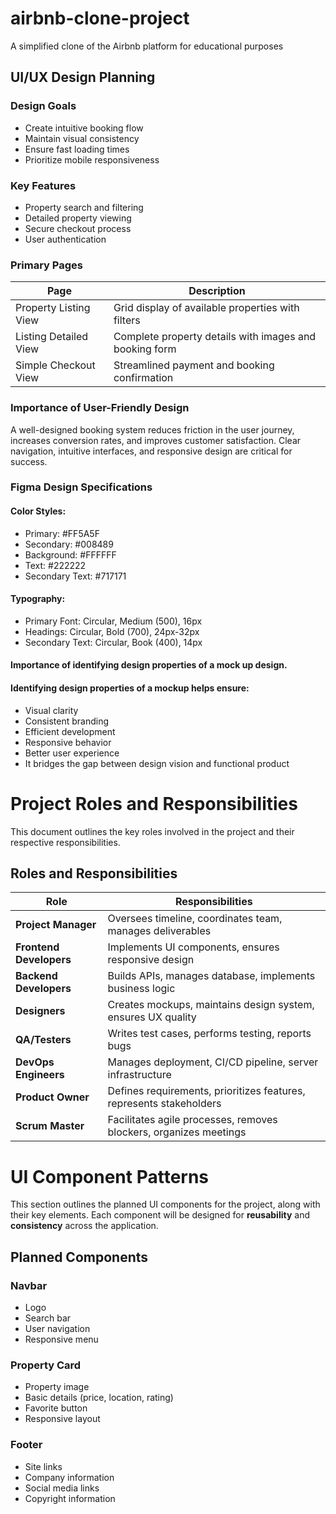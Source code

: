 # airbnb-clone-project
A simplified clone of the Airbnb platform for educational purposes
## UI/UX Design Planning
### Design Goals
- Create intuitive booking flow
- Maintain visual consistency
- Ensure fast loading times
- Prioritize mobile responsiveness
### Key Features
- Property search and filtering
- Detailed property viewing
- Secure checkout process
- User authentication
### Primary Pages
| Page                    | Description                                                       |
| ------------------------|-------------------------------------------------------------------|
| Property Listing View	  | Grid display of available properties with filters           |
| Listing Detailed View   |	Complete property details with images and booking form      |
| Simple Checkout  View   |	Streamlined payment and booking confirmation                |
### Importance of User-Friendly Design
A well-designed booking system reduces friction in the user journey, increases conversion rates, and improves customer satisfaction. Clear navigation, intuitive interfaces, and responsive design are critical for success.

### Figma Design Specifications
#### Color Styles:

- Primary: #FF5A5F
- Secondary: #008489
- Background: #FFFFFF
- Text: #222222
- Secondary Text: #717171

#### Typography:
- Primary Font: Circular, Medium (500), 16px
- Headings: Circular, Bold (700), 24px-32px
- Secondary Text: Circular, Book (400), 14px
  
#### Importance of identifying design properties of a mock up design.
#### Identifying design properties of a mockup helps ensure:

- Visual clarity
- Consistent branding
- Efficient development
- Responsive behavior
- Better user experience
- It bridges the gap between design vision and functional product

# Project Roles and Responsibilities

This document outlines the key roles involved in the project and their respective responsibilities.

## Roles and Responsibilities

| **Role**                 | **Responsibilities**                                                                 |
|--------------------------|--------------------------------------------------------------------------------------|
| **Project Manager**      | Oversees timeline, coordinates team, manages deliverables                            |
| **Frontend Developers**  | Implements UI components, ensures responsive design                                  |
| **Backend Developers**   | Builds APIs, manages database, implements business logic                             |
| **Designers**            | Creates mockups, maintains design system, ensures UX quality                         |
| **QA/Testers**           | Writes test cases, performs testing, reports bugs                                    |
| **DevOps Engineers**     | Manages deployment, CI/CD pipeline, server infrastructure                            |
| **Product Owner**        | Defines requirements, prioritizes features, represents stakeholders                  |
| **Scrum Master**         | Facilitates agile processes, removes blockers, organizes meetings                    |

# UI Component Patterns

This section outlines the planned UI components for the project, along with their key elements. Each component will be designed for **reusability** and **consistency** across the application.

## Planned Components

### Navbar
- Logo  
- Search bar  
- User navigation  
- Responsive menu  

### Property Card
- Property image  
- Basic details (price, location, rating)  
- Favorite button  
- Responsive layout  

### Footer
- Site links  
- Company information  
- Social media links  
- Copyright information  


